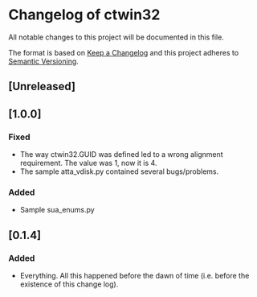 # Changelog of ctwin32

All notable changes to this project will be documented in this file.

The format is based on [Keep a Changelog](http://keepachangelog.com/en/1.0.0/)
and this project adheres to [Semantic Versioning](http://semver.org/spec/v2.0.0.html).

## [Unreleased]

## [1.0.0]

### Fixed

 - The way ctwin32.GUID was defined led to a wrong alignment requirement. The
   value was 1, now it is 4.
 - The sample atta_vdisk.py contained several bugs/problems.

### Added

 - Sample sua_enums.py

## [0.1.4]

### Added

 - Everything. All this happened before the dawn of time (i.e. before the
   existence of this change log).
